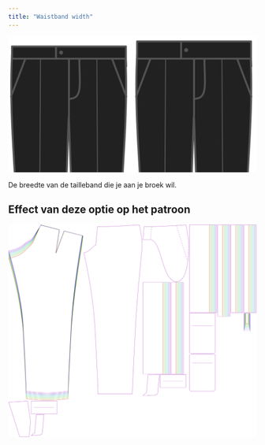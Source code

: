 ```yaml
---
title: "Waistband width"
---
```


![Breedte tailleband](waistbandwidth.svg)

De breedte van de tailleband die je aan je broek wil.

## Effect van deze optie op het patroon

![Deze afbeelding toont het effect van deze optie door meerdere varianten die een andere waarde hebben voor deze optie te vervangen](theo_waistbandwidth_sample.svg "Effect van deze optie op het patroon")
